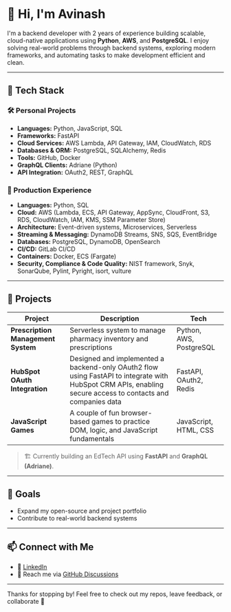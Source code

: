 # 👋 Hi, I'm Avinash

I'm a backend developer with 2 years of experience building scalable, cloud-native applications using **Python**, **AWS**, and **PostgreSQL**. I enjoy solving real-world problems through backend systems, exploring modern frameworks, and automating tasks to make development efficient and clean.

---

## 🧰 Tech Stack

### 🛠️ Personal Projects
- **Languages:** Python, JavaScript, SQL
- **Frameworks:** FastAPI
- **Cloud Services:** AWS Lambda, API Gateway, IAM, CloudWatch, RDS
- **Databases & ORM:** PostgreSQL, SQLAlchemy, Redis
- **Tools:** GitHub, Docker
- **GraphQL Clients:** Adriane (Python)
- **API Integration:** OAuth2, REST, GraphQL

### 💼 Production Experience
- **Languages:** Python, SQL  
- **Cloud:** AWS (Lambda, ECS, API Gateway, AppSync, CloudFront, S3, RDS, CloudWatch, IAM, KMS, SSM Parameter Store)
- **Architecture:** Event-driven systems, Microservices, Serverless
- **Streaming & Messaging:** DynamoDB Streams, SNS, SQS, EventBridge
- **Databases:** PostgreSQL, DynamoDB, OpenSearch  
- **CI/CD:** GitLab CI/CD
- **Containers:** Docker, ECS (Fargate)  
- **Security, Compliance & Code Quality:** NIST framework, Snyk, SonarQube, Pylint, Pyright, isort, vulture

---

## 🚀 Projects

| Project | Description | Tech |
|--------|-------------|------|
| **Prescription Management System** | Serverless system to manage pharmacy inventory and prescriptions | Python, AWS, PostgreSQL |
| **HubSpot OAuth Integration** | Designed and implemented a backend-only OAuth2 flow using FastAPI to integrate with HubSpot CRM APIs, enabling secure access to contacts and companies data | FastAPI, OAuth2, Redis |
| **JavaScript Games** | A couple of fun browser-based games to practice DOM, logic, and JavaScript fundamentals | JavaScript, HTML, CSS |

> 🏗️ Currently building an EdTech API using **FastAPI** and **GraphQL (Adriane)**.

---

## 🎯 Goals

- Expand my open-source and project portfolio  
- Contribute to real-world backend systems  

---

## 📫 Connect with Me

- 💼 [LinkedIn](https://www.linkedin.com/in/avinash-v-51491a238)  
- 💬 Reach me via [GitHub Discussions](https://github.com/avinashv2/AvinashV/issues)

---

Thanks for stopping by! Feel free to check out my repos, leave feedback, or collaborate 🤝
